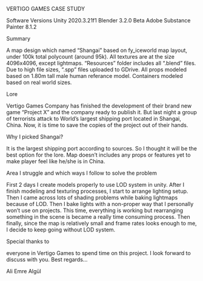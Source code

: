 

VERTIGO GAMES CASE STUDY

Software Versions
Unity 2020.3.21f1
Blender 3.2.0 Beta
Adobe Substance Painter 8.1.2



Summary

A map design which named “Shangai” based on fy_iceworld map layout, under 100k total polycount (around 95k).
All textures are at the size 4096x4096, except lightmaps.
“Resources” folder includes all “.blend” files. Due to high file sizes, “.spp” files uploaded to GDrive.
All props modeled based on 1.80m tall male human referance model. Containers modeled based on real world sizes.



Lore

Vertigo Games Company has finished the development of their brand new game “Project X” and the company ready to publish it. But last night a group of terrorists attack to World’s largest shipping port located in Shangai, China. Now, it is time to save the copies of the project out of their hands.



Why I picked Shangai?

It is the largest shipping port according to sources. So I thought it will be the best option for the lore. Map doesn’t includes any props or features yet to make player feel like he/she is in China. 



Area I struggle and which ways I follow to solve the problem

First 2 days I create models properly to use LOD system in unity. After I finish modeling and texturing processes, I start to arrange lighting setup. 
Then I came across lots of shading problems while baking lightmaps because of LOD. Then I bake lights with a non-proper way that I personally won’t use on projects. 
This time, everything is working but rearranging something in the scene is became a really time consuming process.
Then finally, since the map is relatively small and frame rates looks enough to me, I decide to keep going without LOD system.



Special thanks to

everyone in Vertigo Games to spend time on this project. I look forward to discuss with you.
Best regards...

Ali Emre Algül
